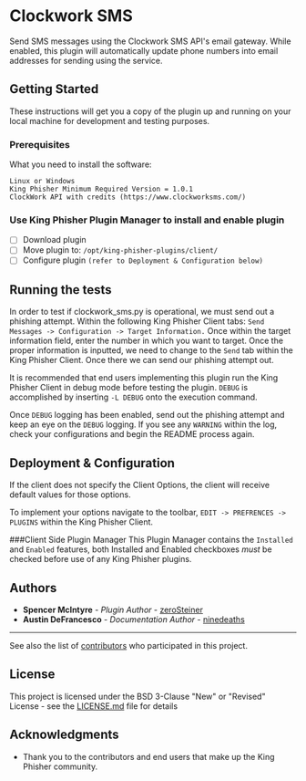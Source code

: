 # Clockwork SMS

Send SMS messages using the Clockwork SMS API's email gateway. While enabled, this plugin will automatically update phone numbers into email addresses for sending using the service.

## Getting Started

These instructions will get you a copy of the plugin up and running on your local machine for development and testing purposes. 

### Prerequisites

What you need to install the software:

```
Linux or Windows 
King Phisher Minimum Required Version = 1.0.1 
ClockWork API with credits (https://www.clockworksms.com/)
```

### Use King Phisher Plugin Manager to install and enable plugin

- [ ] Download plugin 
- [ ] Move plugin to: `/opt/king-phisher-plugins/client/`
- [ ] Configure plugin `(refer to Deployment & Configuration below)`

## Running the tests

In order to test if clockwork_sms.py is operational, we must send out a phishing attempt. Within the following King Phisher Client tabs: `Send Messages -> Configuration -> Target Information.` Once within the target information field, enter the number in which you want to target. Once the proper information is inputted, we need to change to the `Send` tab within the King Phisher Client. Once there we can send our phishing attempt out. 

It is recommended that end users implementing this plugin run the King Phisher Client in debug mode before testing the plugin. `DEBUG` is accomplished by inserting `-L DEBUG` onto the execution command. 

Once `DEBUG` logging has been enabled, send out the phishing attempt and keep an eye on the `DEBUG` logging. If you see any `WARNING` within the log, check your configurations and begin the README process again. 

## Deployment & Configuration 

If the client does not specify the Client Options, the client will receive default values for those options. 

To implement your options navigate to the toolbar, `EDIT -> PREFRENCES -> PLUGINS` within the King Phisher Client. 

###Client Side Plugin Manager
This Plugin Manager contains the `Installed` and `Enabled` features, both Installed and Enabled checkboxes *must* be checked before use of any King Phisher plugins.  

## Authors

* **Spencer McIntyre** - *Plugin Author* - [zeroSteiner](https://github.com/zeroSteiner)
* **Austin DeFrancesco** - *Documentation Author* - [ninedeaths](https://github.com/ninedeahts)
* **

See also the list of [contributors](https://github.com/securestate/king-phisher/contributors) who participated in this project.

## License

This project is licensed under the BSD 3-Clause "New" or "Revised" License - see the [LICENSE.md](https://github.com/securestate/king-phisher/blob/master/LICENSE) file for details

## Acknowledgments

* Thank you to the contributors and end users that make up the King Phisher community.
